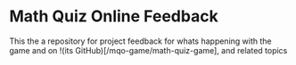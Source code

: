 # Math Quiz Online Feedback

This the a repository for project feedback for whats happening with the game and on !(its GitHub)[/mqo-game/math-quiz-game], and related topics
